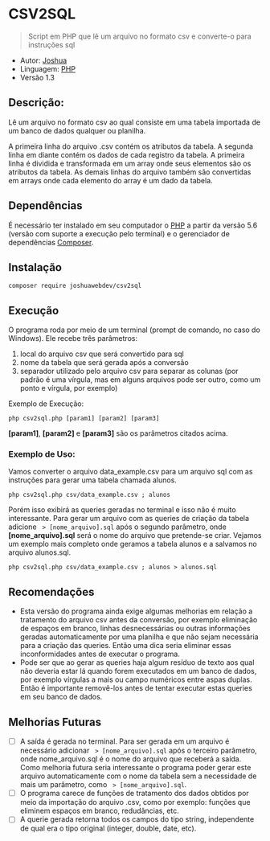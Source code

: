 **CSV2SQL**
===============================================================
> Script em PHP que lê um arquivo no formato csv e converte-o para instruções sql

+ Autor: [Joshua](joshuawebdev.wordpress.com)
+ Linguagem: [PHP](https://www.php.net)
+ Versão 1.3

Descrição:
---------------------------------------------------------------
Lê um arquivo no formato csv ao qual consiste em uma tabela importada de um banco de dados qualquer ou planilha.  

A primeira linha do arquivo .csv contém os atributos da tabela. A segunda linha em diante contém os dados de cada registro da tabela. A primeira linha é dividida e transformada em um array onde seus elementos são os atributos da tabela. As demais linhas do arquivo também são convertidas em arrays onde cada elemento do array é um dado da tabela.

Dependências
--------------------------------------------------------------
É necessário ter instalado em seu computador o [PHP](https://www.php.net) a partir da versão 5.6 (versão com suporte a execução pelo terminal) e o gerenciador de dependências [Composer](https://getcomposer.org/).

Instalação
--------------------------------------------------------------

```
composer require joshuawebdev/csv2sql
```

Execução
--------------------------------------------------------------
O programa roda por meio de um terminal (prompt de comando, no caso do Windows). Ele recebe três parâmetros:

1. local do arquivo csv que será convertido para sql
2. nome da tabela que será gerada após a conversão
3. separador utilizado pelo arquivo csv para separar as colunas (por padrão é uma vírgula, mas em alguns arquivos pode ser outro, como um ponto e vírgula, por exemplo)

Exemplo de Execução:

```
php csv2sql.php [param1] [param2] [param3]
```

**[param1]**, **[param2]** e **[param3]** são os parâmetros citados acima.

### Exemplo de Uso:

Vamos converter o arquivo data_example.csv para um arquivo sql com as instruções para gerar uma tabela chamada alunos.

```
php csv2sql.php csv/data_example.csv ; alunos
```

Porém isso exibirá as queries geradas no terminal e isso não é muito interessante. Para gerar um arquivo com as queries de criação da tabela adicione ` > [nome_arquivo].sql` após o segundo parâmetro, onde **[nome_arquivo].sql** será o nome do arquivo que pretende-se criar. Vejamos um exemplo mais completo onde geramos a tabela alunos e a salvamos no arquivo alunos.sql.

```
php csv2sql.php csv/data_example.csv ; alunos > alunos.sql
```

Recomendações
-----------------------------------------------------------------
- Esta versão do programa ainda exige algumas melhorias em relação a tratamento do arquivo csv antes da conversão, por exemplo eliminação de espaços em branco, linhas desnecessárias ou outras informações geradas automaticamente por uma planilha e que não sejam necessária para a criação das queries. Então uma dica seria eliminar essas inconformidades antes de executar o programa.
- Pode ser que ao gerar as queries haja algum resíduo de texto aos qual não deveria estar lá quando forem executados em um banco de dados, por exemplo vírgulas a mais ou campo numéricos entre aspas duplas. Então é importante removê-los antes de tentar executar estas queries em seu banco de dados.

Melhorias Futuras
-----------------------------------------------------------------
- [ ] A saída é gerada no terminal. Para ser gerada em um arquivo é necessário adicionar ` > [nome_arquivo].sql` após o terceiro parâmetro, onde nome_arquivo.sql é o nome do arquivo que receberá a saída. Como melhoria futura seria interessante o programa poder gerar este arquivo automaticamente com o nome da tabela sem a necessidade de mais um parâmetro, como ` > [nome_arquivo].sql`.
- [ ] O programa carece de funções de tratamento dos dados obtidos por meio da importação do arquivo .csv, como por exemplo: funções que eliminem espaços em branco, redudâncias, etc.
- [ ] A querie gerada retorna todos os campos do tipo string, independente de qual era o tipo original (integer, double, date, etc).
